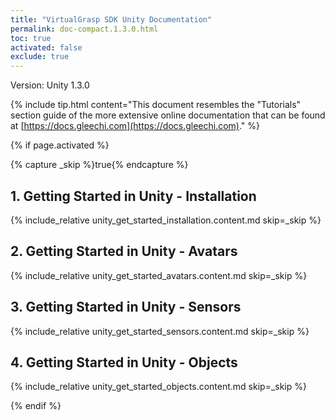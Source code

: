 ```yaml
---
title: "VirtualGrasp SDK Unity Documentation"
permalink: doc-compact.1.3.0.html
toc: true
activated: false
exclude: true
---
```


Version: Unity 1.3.0

{% include tip.html content="This document resembles the \"Tutorials\" section guide of the more extensive online documentation that can be found at [https://docs.gleechi.com](https://docs.gleechi.com)." %}

<!-- We are using "activated" only for on-demand doc pdf generation. If enabled, the search will parse it 
and there are side-effects on the original included pages; and we do not want those. -->

{% if page.activated %} 

{% capture _skip %}true{% endcapture %}

## 1. Getting Started in Unity - Installation
{% include_relative unity_get_started_installation.content.md skip=_skip %}

## 2. Getting Started in Unity - Avatars
{% include_relative unity_get_started_avatars.content.md skip=_skip %}

## 3. Getting Started in Unity - Sensors
{% include_relative unity_get_started_sensors.content.md skip=_skip %}

## 4. Getting Started in Unity - Objects
{% include_relative unity_get_started_objects.content.md skip=_skip %}

{% endif %} 